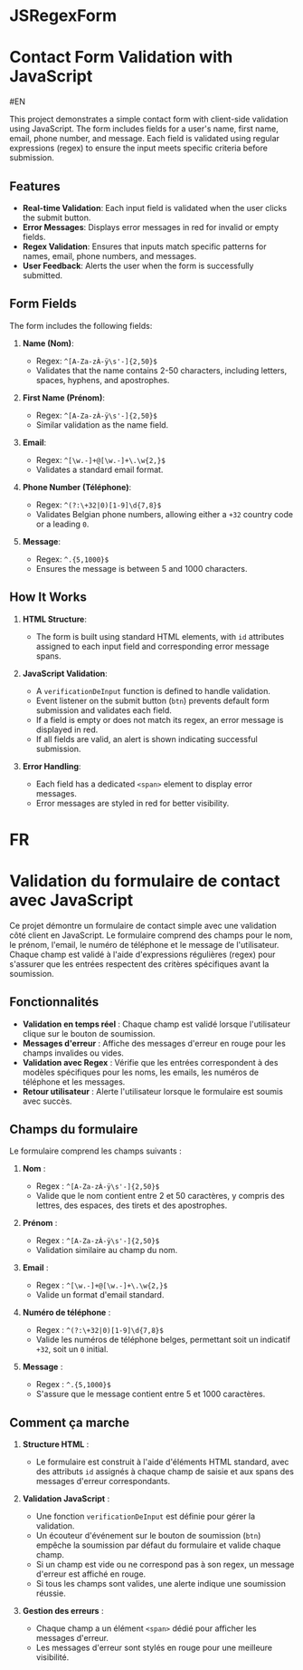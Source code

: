 # JSRegexForm
# Contact Form Validation with JavaScript

#EN

This project demonstrates a simple contact form with client-side validation using JavaScript. The form includes fields for a user's name, first name, email, phone number, and message. Each field is validated using regular expressions (regex) to ensure the input meets specific criteria before submission.

## Features

- **Real-time Validation**: Each input field is validated when the user clicks the submit button.
- **Error Messages**: Displays error messages in red for invalid or empty fields.
- **Regex Validation**: Ensures that inputs match specific patterns for names, email, phone numbers, and messages.
- **User Feedback**: Alerts the user when the form is successfully submitted.

## Form Fields

The form includes the following fields:

1. **Name (Nom)**:
   - Regex: `^[A-Za-zÀ-ÿ\s'-]{2,50}$`
   - Validates that the name contains 2-50 characters, including letters, spaces, hyphens, and apostrophes.

2. **First Name (Prénom)**:
   - Regex: `^[A-Za-zÀ-ÿ\s'-]{2,50}$`
   - Similar validation as the name field.

3. **Email**:
   - Regex: `^[\w.-]+@[\w.-]+\.\w{2,}$`
   - Validates a standard email format.

4. **Phone Number (Téléphone)**:
   - Regex: `^(?:\+32|0)[1-9]\d{7,8}$`
   - Validates Belgian phone numbers, allowing either a `+32` country code or a leading `0`.

5. **Message**:
   - Regex: `^.{5,1000}$`
   - Ensures the message is between 5 and 1000 characters.

## How It Works

1. **HTML Structure**:
   - The form is built using standard HTML elements, with `id` attributes assigned to each input field and corresponding error message spans.

2. **JavaScript Validation**:
   - A `verificationDeInput` function is defined to handle validation.
   - Event listener on the submit button (`btn`) prevents default form submission and validates each field.
   - If a field is empty or does not match its regex, an error message is displayed in red.
   - If all fields are valid, an alert is shown indicating successful submission.

3. **Error Handling**:
   - Each field has a dedicated `<span>` element to display error messages.
   - Error messages are styled in red for better visibility.

# FR

# Validation du formulaire de contact avec JavaScript

Ce projet démontre un formulaire de contact simple avec une validation côté client en JavaScript. Le formulaire comprend des champs pour le nom, le prénom, l'email, le numéro de téléphone et le message de l'utilisateur. Chaque champ est validé à l'aide d'expressions régulières (regex) pour s'assurer que les entrées respectent des critères spécifiques avant la soumission.

## Fonctionnalités

- **Validation en temps réel** : Chaque champ est validé lorsque l'utilisateur clique sur le bouton de soumission.
- **Messages d'erreur** : Affiche des messages d'erreur en rouge pour les champs invalides ou vides.
- **Validation avec Regex** : Vérifie que les entrées correspondent à des modèles spécifiques pour les noms, les emails, les numéros de téléphone et les messages.
- **Retour utilisateur** : Alerte l'utilisateur lorsque le formulaire est soumis avec succès.

## Champs du formulaire

Le formulaire comprend les champs suivants :

1. **Nom** :
   - Regex : `^[A-Za-zÀ-ÿ\s'-]{2,50}$`
   - Valide que le nom contient entre 2 et 50 caractères, y compris des lettres, des espaces, des tirets et des apostrophes.

2. **Prénom** :
   - Regex : `^[A-Za-zÀ-ÿ\s'-]{2,50}$`
   - Validation similaire au champ du nom.

3. **Email** :
   - Regex : `^[\w.-]+@[\w.-]+\.\w{2,}$`
   - Valide un format d'email standard.

4. **Numéro de téléphone** :
   - Regex : `^(?:\+32|0)[1-9]\d{7,8}$`
   - Valide les numéros de téléphone belges, permettant soit un indicatif `+32`, soit un `0` initial.

5. **Message** :
   - Regex : `^.{5,1000}$`
   - S'assure que le message contient entre 5 et 1000 caractères.

## Comment ça marche

1. **Structure HTML** :
   - Le formulaire est construit à l'aide d'éléments HTML standard, avec des attributs `id` assignés à chaque champ de saisie et aux spans des messages d'erreur correspondants.

2. **Validation JavaScript** :
   - Une fonction `verificationDeInput` est définie pour gérer la validation.
   - Un écouteur d'événement sur le bouton de soumission (`btn`) empêche la soumission par défaut du formulaire et valide chaque champ.
   - Si un champ est vide ou ne correspond pas à son regex, un message d'erreur est affiché en rouge.
   - Si tous les champs sont valides, une alerte indique une soumission réussie.

3. **Gestion des erreurs** :
   - Chaque champ a un élément `<span>` dédié pour afficher les messages d'erreur.
   - Les messages d'erreur sont stylés en rouge pour une meilleure visibilité.
